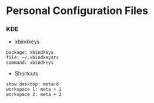 # Personal Configuration Files

### KDE

* xbindkeys
```
package: xbindkeys
file: ~/.xbindkeysrc
command: xbindkeys
```

* Shortcuts
```
show desktop: meta+d
workspace 1: meta + 1
workspace 2: meta + 2
```
